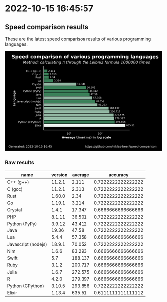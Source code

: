 # 2022-10-15 16:45:57

## Speed comparison results

These are the latest speed comparison results of various programming languages.

![plot](../assets/2022-10-15T164557/combined_results.png "Speed comparison of programming languages")

### Raw results

| name                | version | average | accuracy           |
| ------------------- | ------- | ------- | ------------------ |
| C++ (g++)           | 11.2.1  | 2.111   | 0.7222222222222222 |
| C (gcc)             | 11.2.1  | 2.313   | 0.7222222222222222 |
| Rust                | 1.60.0  | 2.34    | 0.7222222222222222 |
| Go                  | 1.19.1  | 3.214   | 0.7222222222222222 |
| Crystal             | 1.4.1   | 17.347  | 0.6666666666666666 |
| PHP                 | 8.1.11  | 36.501  | 0.7222222222222222 |
| Python (PyPy)       | 3.9.12  | 43.412  | 0.7222222222222222 |
| Java                | 19.36   | 47.58   | 0.7222222222222222 |
| Lua                 | 5.4.4   | 57.358  | 0.6666666666666666 |
| Javascript (nodejs) | 18.9.1  | 70.052  | 0.7222222222222222 |
| Nim                 | 1.6.6   | 83.293  | 0.6666666666666666 |
| Swift               | 5.7     | 188.137 | 0.6666666666666666 |
| Ruby                | 3.1.2   | 200.717 | 0.6666666666666666 |
| Julia               | 1.6.7   | 272.575 | 0.6666666666666666 |
| R                   | 4.2.0   | 279.397 | 0.6666666666666666 |
| Python (CPython)    | 3.10.5  | 293.856 | 0.7222222222222222 |
| Elixir              | 1.13.4  | 635.51  | 0.6111111111111112 |
